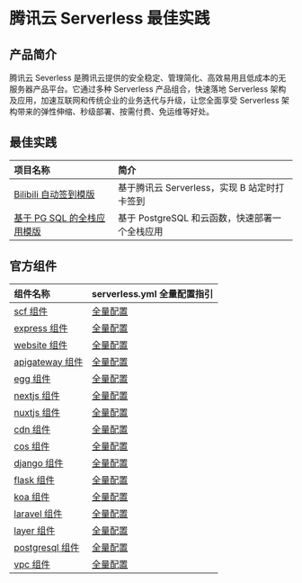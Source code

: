 # 腾讯云 Serverless 最佳实践

## 产品简介
腾讯云 Severless 是腾讯云提供的安全稳定、管理简化、高效易用且低成本的无服务器产品平台。它通过多种 Serverless 产品组合，快速落地 Serverless 架构及应用，加速互联网和传统企业的业务迭代与升级，让您全面享受 Serverless 架构带来的弹性伸缩、秒级部署、按需付费、免运维等好处。 

## 最佳实践
| 项目名称                                                                                      | 简介                                                                                                                                                                                                                                         |
| :------------------------------------------------------------------------------------------- | :-------------------------------------------------------------------------------------------------------------------------------------------------------------------------------------------------------------------------------------------------- |
| [Bilibili 自动签到模版](https://github.com/TencentCloud/serverless/blob/master/%E9%80%9A%E8%BF%87%20Serverless%20%E5%AE%9E%E7%8E%B0%20B%20%E7%AB%99%E5%AE%9A%E6%97%B6%E7%AD%BE%E5%88%B0/README.md) | 基于腾讯云 Serverless，实现 B 站定时打卡签到 |
|[基于 PG SQL 的全栈应用模版](https://github.com/serverless-components/tencent-examples/tree/master/fullstack) | 基于 PostgreSQL 和云函数，快速部署一个全栈应用 |


## 官方组件

| 组件名称                                                                                      | serverless.yml 全量配置指引                                                                                      |
| :------------------------------------------------------------------------------------------- |:------------------------------------------------------------------------------------------- |
| [scf 组件](https://github.com/serverless-components/tencent-scf) | [全量配置](https://github.com/serverless-components/tencent-scf/blob/master/docs/configure.md)|
|[express 组件](https://github.com/serverless-components/tencent-express) | [全量配置](https://github.com/serverless-components/tencent-express/blob/master/docs/configure.md)|
|[website 组件](https://github.com/serverless-components/tencent-website) | [全量配置](https://github.com/serverless-components/tencent-website/blob/master/docs/configure.md)|
|[apigateway 组件](https://github.com/serverless-components/tencent-apigateway)|[全量配置](https://github.com/serverless-components/tencent-apigateway/blob/master/docs/configure.md)|
|[egg 组件](https://github.com/serverless-components/tencent-egg)|[全量配置](https://github.com/serverless-components/tencent-egg/blob/master/docs/configure.md)|
|[nextjs 组件](https://github.com/serverless-components/tencent-nextjs)|[全量配置](https://github.com/serverless-components/tencent-nextjs/blob/master/docs/configure.md)|
|[nuxtjs 组件](https://github.com/serverless-components/tencent-nuxtjs)|[全量配置](https://github.com/serverless-components/tencent-nuxtjs/blob/master/docs/configure.md)|
|[cdn 组件](https://github.com/serverless-components/tencent-cdn)|[全量配置](https://github.com/serverless-components/tencent-cdn/blob/master/docs/configure.md)|
|[cos 组件](https://github.com/serverless-components/tencent-cos)|[全量配置](https://github.com/serverless-components/tencent-cos/blob/master/docs/configure.md)|
|[django 组件](https://github.com/serverless-components/tencent-django/)|[全量配置](https://github.com/serverless-components/tencent-django/blob/master/docs/configure.md)|
|[flask 组件](https://github.com/serverless-components/tencent-flask)|[全量配置](https://github.com/serverless-components/tencent-flask/blob/master/docs/configure.md)|
|[koa 组件](https://github.com/serverless-components/tencent-koa/)|[全量配置](https://github.com/serverless-components/tencent-koa/blob/master/docs/configure.md)|
|[laravel 组件](https://github.com/serverless-components/tencent-laravel)|[全量配置](https://github.com/serverless-components/tencent-laravel/blob/master/docs/configure.md)|
|[layer 组件](https://github.com/serverless-components/tencent-layer)|[全量配置](https://github.com/serverless-components/tencent-layer/blob/master/docs/configure.md)|
|[postgresql 组件](https://github.com/serverless-components/tencent-postgresql)|[全量配置](https://github.com/serverless-components/tencent-postgresql/blob/master/docs/configure.md)|
|[vpc 组件](https://github.com/serverless-components/tencent-vpc/)|[全量配置](https://github.com/serverless-components/tencent-vpc/blob/master/docs/configure.md)| 
